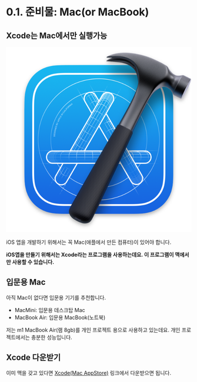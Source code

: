 # 0.1. 준비물: Mac(or MacBook)

## Xcode는 Mac에서만 실행가능

<img src="../.gitbook/assets/image (23).png" alt="" data-size="original">

iOS 앱을 개발하기 위해서는 꼭 Mac(애플에서 만든 컴퓨터)이 있어야 합니다.&#x20;

**iOS앱을 만들기 위해서는 Xcode라는 프로그램을 사용하는데요.  이 프로그램이 맥에서만 사용할 수 있습니다.**



## 입문용 Mac

아직 Mac이 없다면 입문용 기기를 추천합니다.

* MacMini: 입문용 데스크탑 Mac
* MacBook Air: 입문용 MacBook(노트북)

저는 m1 MacBook Air(램 8gb)를 개인 프로젝트 용으로 사용하고 있는데요. 개인 프로젝트에서는 충분한 성능입니다.



## Xcode 다운받기

이미 맥을 갖고 있다면 [Xcode(Mac AppStore)](https://apps.apple.com/us/app/xcode/id497799835?mt=12) 링크에서 다운받으면 됩니다.













